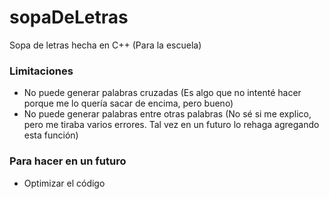# sopaDeLetras
Sopa de letras hecha en C++ (Para la escuela)

### Limitaciones
- No puede generar palabras cruzadas (Es algo que no intenté hacer porque me lo quería sacar de encima, pero bueno)
- No puede generar palabras entre otras palabras (No sé si me explico, pero me tiraba varios errores. Tal vez en un futuro lo rehaga agregando esta función)

### Para hacer en un futuro
- Optimizar el código

